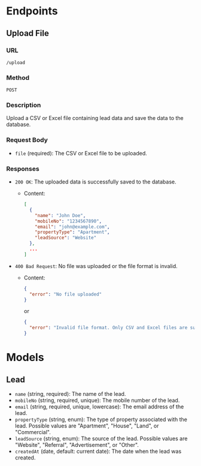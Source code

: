 # Endpoints

## Upload File

### URL
`/upload`

### Method
`POST`

### Description
Upload a CSV or Excel file containing lead data and save the data to the database.

### Request Body
- `file` (required): The CSV or Excel file to be uploaded.

### Responses
- `200 OK`: The uploaded data is successfully saved to the database.
  - Content:
    ```json
    [
      {
        "name": "John Doe",
        "mobileNo": "1234567890",
        "email": "john@example.com",
        "propertyType": "Apartment",
        "leadSource": "Website"
      },
      ...
    ]
    ```

- `400 Bad Request`: No file was uploaded or the file format is invalid.
  - Content:
    ```json
    {
      "error": "No file uploaded"
    }
    ```
    or
    ```json
    {
      "error": "Invalid file format. Only CSV and Excel files are supported."
    }
    ```

# Models

## Lead
- `name` (string, required): The name of the lead.
- `mobileNo` (string, required, unique): The mobile number of the lead.
- `email` (string, required, unique, lowercase): The email address of the lead.
- `propertyType` (string, enum): The type of property associated with the lead. Possible values are "Apartment", "House", "Land", or "Commercial".
- `leadSource` (string, enum): The source of the lead. Possible values are "Website", "Referral", "Advertisement", or "Other".
- `createdAt` (date, default: current date): The date when the lead was created.